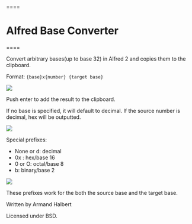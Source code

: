 ====
# Alfred Base Converter
====


Convert arbitrary bases(up to base 32) in Alfred 2 and copies them to the clipboard.

Format: `{base}x{number} {target base}`

![](https://github.com/ahalbert/alfred-baseconverter/blob/master/screenshots/hex8.png?raw=true)

Push enter to add the result to the clipboard.

If no base is specified, it will default to decimal. If the source number is decimal, hex will be outputted.

![](https://github.com/ahalbert/alfred-baseconverter/blob/master/screenshots/hex10.png?raw=true)

Special prefixes:

* None or d: decimal
* 0x : hex/base 16
* 0 or O: octal/base 8
* b: binary/base 2

![](https://github.com/ahalbert/alfred-baseconverter/blob/master/screenshots/binary.png?raw=true)

These prefixes work for the both the source base and the target base.

Written by Armand Halbert

Licensed under BSD.
